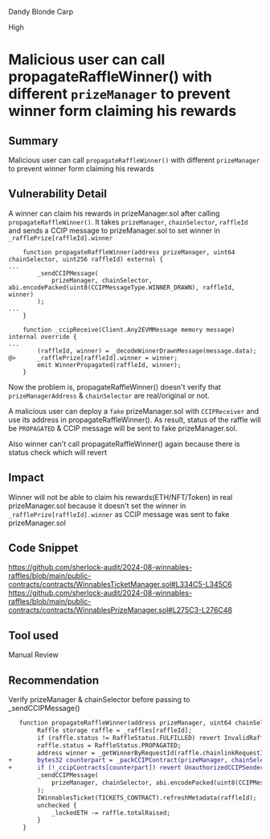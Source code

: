 Dandy Blonde Carp

High

# Malicious user can call propagateRaffleWinner() with different `prizeManager` to prevent winner form claiming his rewards

## Summary
Malicious user can call `propagateRaffleWinner()` with different `prizeManager` to prevent winner form claiming his rewards

## Vulnerability Detail
A winner can claim his rewards in prizeManager.sol after calling `propagateRaffleWinner()`. It takes `prizeManager`, `chainSelector`, `raffleId` and sends a CCIP message to prizeManager.sol to set winner in `_rafflePrize[raffleId].winner`
```solidity
    function propagateRaffleWinner(address prizeManager, uint64 chainSelector, uint256 raffleId) external {
...
        _sendCCIPMessage(
            prizeManager, chainSelector, abi.encodePacked(uint8(CCIPMessageType.WINNER_DRAWN), raffleId, winner)
        );
...
    }
```
```solidity
    function _ccipReceive(Client.Any2EVMMessage memory message) internal override {
...
        (raffleId, winner) = _decodeWinnerDrawnMessage(message.data);
@>      _rafflePrize[raffleId].winner = winner;
        emit WinnerPropagated(raffleId, winner);
    }
```
Now the problem is, propagateRaffleWinner() doesn't verify that `prizeManagerAddress` & `chainSelector` are real/original or not.

A malicious user can deploy a `fake` prizeManager.sol with `CCIPReceiver` and use its address in propagateRaffleWinner(). As result, status of the raffle will be `PROPAGATED` & CCIP message will be sent to fake prizeManager.sol.

Also winner can't call propagateRaffleWinner() again because there is status check which will revert

## Impact
Winner will not be able to claim his rewards(ETH/NFT/Token) in real prizeManager.sol because it doesn't set the winner in `_rafflePrize[raffleId].winner` as CCIP message was sent to fake prizeManager.sol

## Code Snippet
https://github.com/sherlock-audit/2024-08-winnables-raffles/blob/main/public-contracts/contracts/WinnablesTicketManager.sol#L334C5-L345C6
https://github.com/sherlock-audit/2024-08-winnables-raffles/blob/main/public-contracts/contracts/WinnablesPrizeManager.sol#L275C3-L276C48

## Tool used
Manual Review

## Recommendation
Verify prizeManager & chainSelector before passing to _sendCCIPMessage()
```diff
   function propagateRaffleWinner(address prizeManager, uint64 chainSelector, uint256 raffleId) external {
        Raffle storage raffle = _raffles[raffleId];
        if (raffle.status != RaffleStatus.FULFILLED) revert InvalidRaffleStatus();
        raffle.status = RaffleStatus.PROPAGATED;
        address winner = _getWinnerByRequestId(raffle.chainlinkRequestId);
+       bytes32 counterpart = _packCCIPContract(prizeManager, chainSelector);
+       if (!_ccipContracts[counterpart]) revert UnauthorizedCCIPSender();
        _sendCCIPMessage(
            prizeManager, chainSelector, abi.encodePacked(uint8(CCIPMessageType.WINNER_DRAWN), raffleId, winner)
        );
        IWinnablesTicket(TICKETS_CONTRACT).refreshMetadata(raffleId);
        unchecked {
            _lockedETH -= raffle.totalRaised;
        }
    }
```